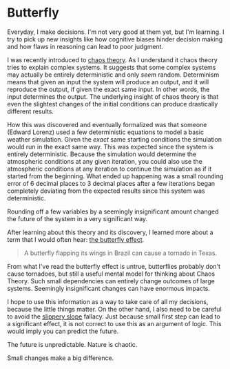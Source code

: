 # Butterfly

Everyday, I make decisions. I'm not very good at them yet, but I'm learning. I try to pick up new insights like how cognitive biases hinder decision making and how flaws in reasoning can lead to poor judgment.

I was recently introduced to [chaos theory](https://en.wikipedia.org/wiki/Chaos_theory). As I understand it chaos theory tries to explain complex systems. It suggests that some complex systems may actually be entirely deterministic and only *seem* random. Determinism means that given an input the system will produce an output, and it will reproduce the output, if given the exact same input. In other words, the input determines the output. The underlying insight of chaos theory is that even the slightest changes of the initial conditions can produce drastically different results.

How this was discovered and eventually formalized was that someone (Edward Lorenz) used a few deterministic equations to model a basic weather simulation. Given the *exact* same starting conditions the simulation would run in the exact same way. This was expected since the system is entirely deterministic. Because the simulation would determine the atmospheric conditions at any given iteration, you could also use the atmospheric conditions at any iteration to continue the simulation as if it started from the beginning. What ended up happening was a small rounding error of 6 decimal places to 3 decimal places after a few iterations began completely deviating from the expected results since this system was deterministic.

Rounding off a few variables by a seemingly insignificant amount changed the future of the system in a very significant way.

After learning about this theory and its discovery, I learned more about a term that I would often hear: [the butterfly effect](https://en.wikipedia.org/wiki/Butterfly_effect).

> A butterfly flapping its wings in Brazil can cause a tornado in Texas.

From what I've read the butterfly effect is untrue, butterflies probably don't cause tornadoes, but still a useful mental model for thinking about Chaos Theory. Such small dependencies can entirely change outcomes of large systems. Seemingly insignificant changes can have enormous impacts.

I hope to use this information as a way to take care of all my decisions, because the little things matter. On the other hand, I also need to be careful to avoid the [slippery slope](https://en.wikipedia.org/wiki/Slippery_slope) fallacy. Just because small first step can lead to a significant effect, it is not correct to use this as an argument of logic. This would imply you can predict the future.

The future is unpredictable. Nature is chaotic.

Small changes make a big difference.

